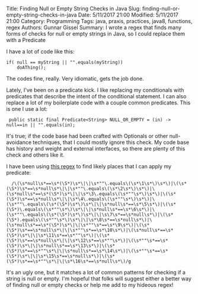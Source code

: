 ﻿Title: Finding Null or Empty String Checks in Java
Slug: finding-null-or-empty-string-checks-in-java
Date: 5/11/2017 21:00
Modified: 5/11/2017 21:00
Category: Programming
Tags: java, praxis, practices, java8, functions, regex
Authors: Gunnar Gissel
Summary: I wrote a regex that finds many forms of checks for null or empty strings in Java, so I could replace them with a Predicate


I have a lot of code like this:


    if( null == myString || "".equals(myString))
        doAThing();


The codes fine, really.  Very idiomatic, gets the job done.


Lately, I've been on a predicate kick.  I like replacing my conditionals with predicates that describe the intent of the conditional statement.  I can also replace a lot of my boilerplate code with a couple common predicates.  This is one I use a lot:


     public static final Predicate<String> NULL_OR_EMPTY = (in) -> null==in || "".equals(in);


It's true; if the code base had been crafted with Optionals or other null-avoidance techniques, that I could mostly ignore this check.  My code base has history and weight and external interfaces, so there are plenty of this check and others like it.


I have been using [this regex](https://regexr.com/3fu2e) to find likely places that I can apply my predicate:


      /\(\s*null\s*==\s*(\S*)\s*\|\|\s*""\.equals\(\s*\1\s*\)\s*\)|\(\s*(\S*)\s*==\s*null\s*\|\|\s*""\.equals\(\s*\2\s*\)\s*\)|\(\s*null\s*==\s*(\S*)\s*\|\|\s*\3\.equals\(\s*""\s*\)\s*\)|\(\s*(\S*)\s*==\s*null\s*\|\|\s*\4\.equals\(\s*""\s*\)\s*\)|\(\s*""\.equals\(\s*(\S*)\s*\)\s*\|\|\s*null\s*==\s*\5\s*\)|\(\s*(\S*)\.equals\(\s*""\s*\)\s*\|\|\s*null\s*==\s*\6\s*\)|\(\s*""\.equals\(\s*(\S*)\s*\)\s*\|\|\s\7\s*==\s*null\s*\)|\(\s*(\S*).equals\(\s*""\s*\)\s*\|\|\s*\8\s*==\s*null\s*\)|\(\s*null\s*==\s*(\S*)\s*\|\|\s*""\s*==\s*\9\s*\)|\(\s*(\S*)\s*==\s*null\s*\|\|\s*""\s*==\s*\10\s*\)|\(\s*null\s*==\s*(\S*)\s*\|\|\s*\11\s*==\s*""\s*\)|\(\s*(\S*)\s*==\s*null\s*\|\|\s*\12\s*==\s*""\s*\)|\(\s*""\s*==\s*(\S*)\s*\|\|\s*null\s*==\s*\13\s*\)|\(\s*(\S*)\s*==\s*""\s*\|\|\s*null\s*==\s*\14\s*\)|\(\s*""\s*==\s*(\S*)\s*\|\|\s*\15\s*==\s*null\s*\)|\(\s*(\S*)\s*==\s*""\s*\|\|\s*\16\s*==\s*null\s*\)/g


It's an ugly one, but it matches a lot of common patterns for checking if a string is null or empty.  I'm hopeful that folks will suggest either a better way of finding null or empty checks or help me add to my hideous regex!